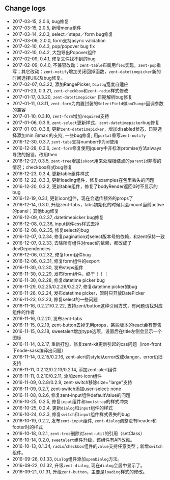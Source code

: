 ## Change logs

* 2017-03-15, 2.0.6, bug修复
* 2017-03-15, 2.0.5, 新增menu组件
* 2017-03-14, 2.0.3, select／steps／form bug修复
* 2017-03-09, 2.0.0, form支持async validation
* 2017-02-10, 0.4.3, pop/popover bug fix
* 2017-02-10, 0.4.2, 大包导出Popover组件
* 2017-02-09, 0.4.1, 修复文件找不到的bug
* 2017-02-09, 0.4.0,  不兼容改动：`zent-table`布局用`flex`实现，`zent-pop`重写；其它改动：`zent-notify`增加关闭回掉函数，`zent-datetimepicker`新的时间选择UI以及bug修复。
* 2017-02-07, 0.3.22, 添加RangePicker, `Dialog`宽度自适应
* 2017-01-23, 0.3.21, `zent-checkbox`和`zent-radio`样式修改
* 2017-01-17, 0.3.20, `zent-datetimepicker` 日期解析bug修复
* 2017-01-11, 0.3.11, `zent-form`为内置封装的`SelectField`做`onChange`回调参数的兼容
* 2017-01-10, 0.3.10, `zent-form`增加`required`支持
* 2017-01-06, 0.3.9, `zent-select`更新样式，`zent-datetimepicker`bug修复
* 2017-01-03, 0.3.8, 更新`zent-datetimepicker`，增加disabled状态，日期选择添加min 和max 的支持, 一些bug修复; 用`portal`重写`zent-notify`
* 2016-12-30, 0.3.7, `zent-tabs`支持number作为id使用
* 2016-12-28, 0.3.6, `zent-form`修复使用jquery中非标准promise方法always导致的报错，改用then
* 2016-12-27, 0.3.5, `zent-tree`增加`isRoot`用来处理根结点的`parentId`非零的情况；checkbox样式bug修复
* 2016-12-23, 0.3.4, 更新table组件样式
* 2016-12-22, 0.3.3, 更新loading组件，修复examples在包里丢失的问题
* 2016-12-20, 0.3.2, 更新table组件，修复了bodyRender返回0时不显示的bug
* 2016-12-19, 0.3.1, 更新icon组件，现在会透传额外的props了
* 2016-12-14, 0.3.0, 升级zent-tabs，tabs初始化的时候只会mount当前active的panel；其他bug修复
* 2016-12-09, 0.2.37, datetimepicker bug修复
* 2016-12-08, 0.2.36, input组件css样式去掉
* 2016-12-08, 0.2.35, 修复select的bug
* 2016-12-07, 0.2.34, 修复pagination对select版本号的依赖，和zent保持一致
* 2016-12-07, 0.2.33, 去除所有组件对react的依赖，都改成了devDependencies
* 2016-12-06, 0.2.32, 修复form组件bug
* 2016-12-06, 0.2.31, 修复form组件的export
* 2016-11-30, 0.2.30, 发布steps组件
* 2016-11-30, 0.2.29, 发布form组件，终于！！！
* 2016-11-30, 0.2.28, 修复datetime picker bug
* 2016-11-29, 0.2.25/0.2.26/0.2.27, 修复datetime picker的bug
* 2016-11-28, 0.2.24, 发布datetime picker，暂时只开放DatePicker
* 2016-11-23, 0.2.23, 修复select的一些问题
* 2016-11-16, 0.2.21/0.2.22, 支持zent/button这种引用方式，有问题请找对应组件的作者
* 2016-11-16, 0.2.20, 发布zent-tabs
* 2016-11-15, 0.2.19, zent-button去掉无用props，某些版本的react会有警告
* 2016-11-15, 0.2.18, sweetalert增加type选项，设置后在title左侧会显示一个图标
* 2016-11-14, 0.2.17, 重新打包，修复zent-kit更新引起的css问题（iron-front下node-sass编译出问题）
* 2016-11-14, 0.2.15/0.2.16, zent-alert的style从error改成danger，error仍旧支持
* 2016-11-11, 0.2.12/0.2.13/0.2.14, 添加zent-alert组件
* 2016-11-11, 0.2.10/0.2.11, 添加zent-icon组件
* 2016-11-09, 0.2.8/0.2.9, zent-switch移除size="large"支持
* 2016-11-09, 0.2.7, zent-switch添加user-select: none
* 2016-11-08, 0.2.6, 修复zent-input组件defaultValue的问题
* 2016-10-25, 0.2.5, 修复`input`组件和`bootstrap`的样式冲突
* 2016-10-25, 0.2.4, 更新`dialog`和`input`组件的样式
* 2016-10-24, 0.2.3, 修复`switch`和`input`组件样式丢失的bug
* 2016-10-19, 0.2.2, 发布`zent-input`组件, `zent-dialog`调整没有header和footer时的样式
* 2016-10-18, 0.2.1, `zent-tree`删除对`zent-util`的引用（setClass）
* 2016-10-14, 0.2.0, `sweetalert`组件升级，该组件有API改动。
* 2016-10-13, 0.1.34, `radio`/`checkbox`组件的`value`支持任意类型；新增`switch`组件。
* 2016-09-26, 0.1.33, `Dialog`组件添加`openDialog`方法。
* 2016-09-22, 0.1.32, 升级`zent-dialog`, 现在`dialog`会居中显示了。
* 2016-09-21, 0.1.31, 升级`zent-button`，主要是`loading`样式的修改。
